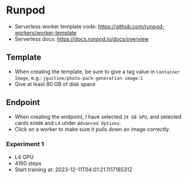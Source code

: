 # Runpod

- Serverless worker template code: https://github.com/runpod-workers/worker-template
- Serverless docs: https://docs.runpod.io/docs/overview

## Template

- When creating the template, be sure to give a tag value in `Container Image`, e.g.: `jgustine/photo-pack-generation-image:1`
- Give at least 80 GB of disk space

## Endpoint

- When creating the endpoint, I have selected `24 GB GPU`, and selected cards `A5000` and `L4` under `Advanced Options`.
- Click on a worker to make sure it pulls down an image correctly.


### Experiment 1
- L4 GPU
- 4160 steps
- Start training at: 2023-12-11T04:01:21.111718531Z
